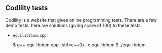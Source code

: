 Codility tests
--------------

Codility is a website that gives online programming tests. There are a few demo tests, here are solutions (giving score of 100) to these tests:

* `equilibrium.cpp`: 

    $ g++ equilibrium.cpp -std=c++0x -o equilibrium
    $ ./equilibrium